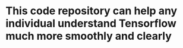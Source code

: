 # This code repository can help any individual understand Tensorflow much more smoothly and clearly
